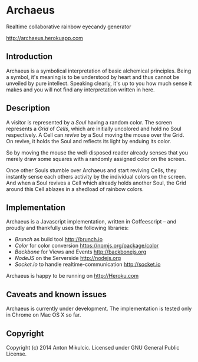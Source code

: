# Archaeus

Realtime collaborative rainbow eyecandy generator

http://archaeus.herokuapp.com

## Introduction

Archaeus is a symbolical interpretation of basic alchemical principles. Being a symbol, it's meaning is to be understood by heart and thus cannot be unveiled by pure intellect. Speaking clearly, it's up to you how much sense it makes and you will not find any interpretation written in here.

## Description

A visitor is represented by a *Soul* having a random color. The screen represents a *Grid* of *Cells*, which are initially uncolored and hold no Soul respectively. A Cell can *revive* by a Soul moving the mouse over the Grid. On revive, it holds the Soul and reflects its light by enduing its color.

So by moving the mouse the well-disposed reader already senses that you merely draw some squares with a randomly assigned color on the screen.

Once other Souls stumble over Archaeus and start reviving Cells, they instantly sense each others activity by the individual colors on the screen. And when a Soul revives a Cell which already holds another Soul, the Grid around this Cell ablazes in a shedload of rainbow colors.

## Implementation

Archaeus is a Javascript implementation, written in Coffeescript – and proudly and thankfully uses the following libraries:

- *Brunch* as build tool
  http://brunch.io
- *Color* for color conversion
  https://npmjs.org/package/color
- *Backbone* for Views and Events
  http://backbonejs.org
- *NodeJS* on the Serverside
  http://nodejs.org
- *Socket.io* to handle realtime-communication
  http://socket.io

Archaeus is happy to be running on http://Heroku.com

## Caveats and known issues

Archaeus is currently under development. The implementation is tested only in Chrome on Mac OS X so far.

## Copyright

Copyright (c) 2014 Anton Mikulcic. Licensed under GNU General Public License.
